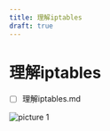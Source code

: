 ```yaml
---
title: 理解iptables
draft: true
---
```


# 理解iptables

- [ ] 理解iptables.md

![picture 1](https://s2.loli.net/2023/05/06/uW85KHNBoaVTLDe.png)  
